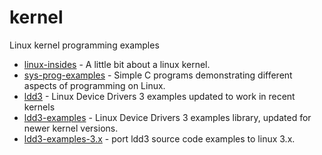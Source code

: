 kernel
======

Linux kernel programming examples

* [linux-insides](https://github.com/0xAX/linux-insides) - A little bit about a linux kernel.
* [sys-prog-examples](https://github.com/skuhl/sys-prog-examples) - Simple C programs demonstrating different aspects of programming on Linux.
* [ldd3](https://github.com/martinezjavier/ldd3) - Linux Device Drivers 3 examples updated to work in recent kernels
* [ldd3-examples](https://github.com/jesstess/ldd3-examples) - Linux Device Drivers 3 examples library, updated for newer kernel versions.
* [ldd3-examples-3.x](https://github.com/duxing2007/ldd3-examples-3.x) - port ldd3 source code examples to linux 3.x.
